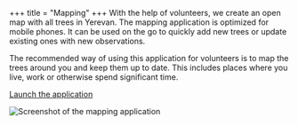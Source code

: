 +++
title = "Mapping"
+++
With the help of volunteers, we create an open map with all trees in Yerevan.
The mapping application is optimized for mobile phones.
It can be used on the go to quickly add new trees or update existing ones with new observations.

The recommended way of using this application for volunteers is to map the trees around you and keep them up to date.
This includes places where you live, work or otherwise spend significant time.

<a href="https://yerevan.treemaps.app/" target="_blank">Launch the application</a>

![Screenshot of the mapping application](https://yerevan.treemaps.app/screenshot-mobile.png)
